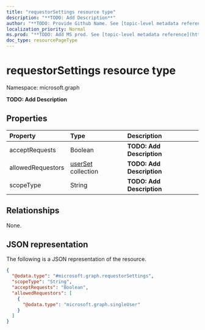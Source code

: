 ```yaml
---
title: "requestorSettings resource type"
description: "**TODO: Add Description**"
author: "**TODO: Provide Github Name. See [topic-level metadata reference](https://msgo.azurewebsites.net/add/document/guidelines/metadata.html#topic-level-metadata)**"
localization_priority: Normal
ms.prod: "**TODO: Add MS prod. See [topic-level metadata reference](https://msgo.azurewebsites.net/add/document/guidelines/metadata.html#topic-level-metadata)**"
doc_type: resourcePageType
---
```


# requestorSettings resource type

Namespace: microsoft.graph

**TODO: Add Description**

## Properties
|Property|Type|Description|
|:---|:---|:---|
|acceptRequests|Boolean|**TODO: Add Description**|
|allowedRequestors|[userSet](../resources/userset.md) collection|**TODO: Add Description**|
|scopeType|String|**TODO: Add Description**|

## Relationships
None.

## JSON representation
The following is a JSON representation of the resource.
<!-- {
  "blockType": "resource",
  "@odata.type": "microsoft.graph.requestorSettings"
}
-->
``` json
{
  "@odata.type": "#microsoft.graph.requestorSettings",
  "scopeType": "String",
  "acceptRequests": "Boolean",
  "allowedRequestors": [
    {
      "@odata.type": "microsoft.graph.singleUser"
    }
  ]
}
```

